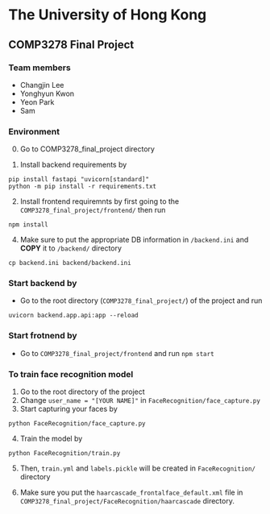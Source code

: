 # The University of Hong Kong

## COMP3278 Final Project

### Team members

- Changjin Lee
- Yonghyun Kwon
- Yeon Park
- Sam

### Environment

0. Go to COMP3278_final_project directory

1. Install backend requirements by

```shell
pip install fastapi "uvicorn[standard]"
python -m pip install -r requirements.txt
```

2. Install frontend requiremnts by first going to the `COMP3278_final_project/frontend/` then run

```shell
npm install
```

4. Make sure to put the appropriate DB information in `/backend.ini` and **COPY** it to `/backend/` directory

```shell
cp backend.ini backend/backend.ini
```

### Start backend by

- Go to the root directory (`COMP3278_final_project/`) of the project and run

```shell
uvicorn backend.app.api:app --reload
```

### Start frotnend by

- Go to `COMP3278_final_project/frontend` and run `npm start`

### To train face recognition model

1. Go to the root directory of the project
2. Change `user_name = "[YOUR NAME]"` in `FaceRecognition/face_capture.py`
3. Start capturing your faces by

```shell
python FaceRecognition/face_capture.py
```

4. Train the model by

```shell
python FaceRecognition/train.py
```

5. Then, `train.yml` and `labels.pickle` will be created in `FaceRecognition/` directory

6. Make sure you put the `haarcascade_frontalface_default.xml` file in `COMP3278_final_project/FaceRecognition/haarcascade` directory.
